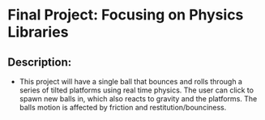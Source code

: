 # Final Project: Focusing on Physics Libraries

## Description:
- This project will have a single ball that bounces and rolls through a series of tilted platforms using real time physics. The user can click to spawn new balls in, which also reacts to gravity and the platforms. The balls motion is affected by friction and restitution/bounciness.



